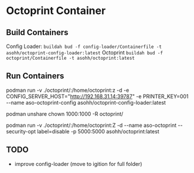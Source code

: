 # Octoprint Container

## Build Containers
Config Loader:
`` buildah bud -f config-loader/Containerfile -t asohh/octoprint-config-loader:latest ``
Octoprint
`` buildah bud -f octoprint/Containerfile -t asohh/octoprint:latest ``

## Run Containers
podman run -v ./octoprint/:/home/octoprint:z  -d -e CONFIG_SERVER_HOST="http://192.168.31.14:39787" -e PRINTER_KEY=001 --name aso-octoprint-config asohh/octoprint-config-loader:latest

podman unshare chown 1000:1000 -R octoprint/

podman run -v ./octoprint/:/home/octoprint:Z  -d --name aso-octoprint --security-opt label=disable -p 5000:5000 asohh/octoprint:latest

## TODO
- improve config-loader (move to igition for full folder) 
